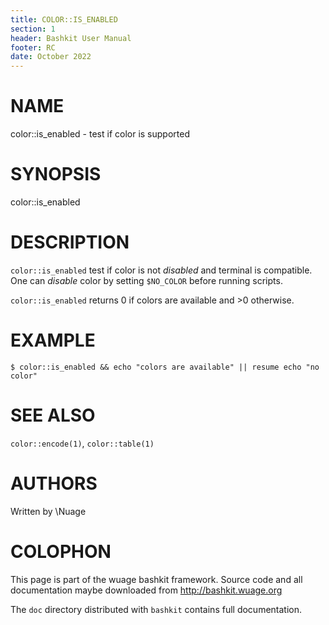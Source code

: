 ```yaml
---
title: COLOR::IS_ENABLED
section: 1
header: Bashkit User Manual
footer: RC
date: October 2022
---
```


# NAME

color::is_enabled - test if color is supported

# SYNOPSIS

color::is_enabled

# DESCRIPTION

`color::is_enabled` test if color is not *disabled* and terminal is compatible.
One can *disable* color by setting `$NO_COLOR` before running scripts.

`color::is_enabled` returns 0 if colors are available and >0 otherwise.

# EXAMPLE

    $ color::is_enabled && echo "colors are available" || resume echo "no color"

# SEE ALSO

`color::encode(1)`, `color::table(1)`

# AUTHORS
Written by \\Nuage

# COLOPHON
This page is part of the wuage bashkit framework. Source code and all
documentation maybe downloaded from <http://bashkit.wuage.org>

The `doc` directory distributed with `bashkit` contains full documentation.
